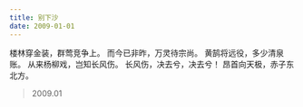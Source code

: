 ```yaml
---
title: 别下沙
date: 2009-01-01
---
```


楼林穿金装，群莺竞争上。
而今已非昨，万灵待宗尚。<!--more-->
黄鹄将远役，多少清泉账。
从来杨柳戏，岂知长风伤。
长风伤，决去兮，决去兮！
昂首向天极，赤子东北方。

> 2009.01